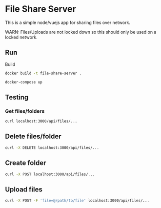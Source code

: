 # File Share Server
This is a simple node/vuejs app for sharing files over network.

WARN: Files/Uploads are not locked down so this should only be used on a locked network.

## Run
Build
```bash
docker build -t file-share-server .
```
```bash
docker-compose up
```

## Testing
### Get files/folders
```bash
curl localhost:3000/api/files/...
```
## Delete files/folder
```bash
curl -X DELETE localhost:3000/api/files/...
```
## Create folder
```bash
curl -X POST localhost:3000/api/files/...
```
## Upload files
```bash
curl -X POST -F 'file=@/path/to/file' localhost:3000/api/files/...
```
